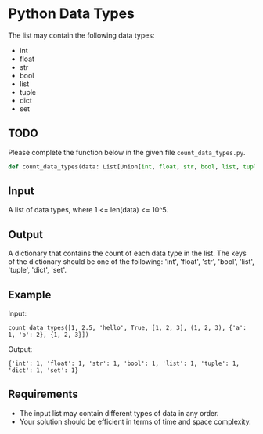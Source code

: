 # Python Data Types

The list may contain the following data types:

- int
- float
- str
- bool
- list
- tuple
- dict
- set

## TODO

Please complete the function below in the given file `count_data_types.py`.

```python
def count_data_types(data: List[Union[int, float, str, bool, list, tuple, dict, set]]) -> Dict[str, int]:
```

## Input

A list of data types, where 1 <= len(data) <= 10^5.

## Output

A dictionary that contains the count of each data type in the list. The keys of the dictionary should be one of the following: 'int', 'float', 'str', 'bool', 'list', 'tuple', 'dict', 'set'.

## Example

Input:

```
count_data_types([1, 2.5, 'hello', True, [1, 2, 3], (1, 2, 3), {'a': 1, 'b': 2}, {1, 2, 3}])
```

Output:

```
{'int': 1, 'float': 1, 'str': 1, 'bool': 1, 'list': 1, 'tuple': 1, 'dict': 1, 'set': 1}
```

## Requirements

- The input list may contain different types of data in any order.
- Your solution should be efficient in terms of time and space complexity.

